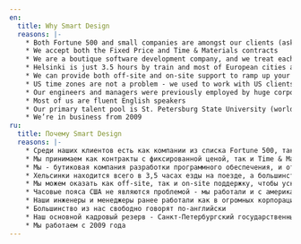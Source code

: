 ```yaml
---
en:
  title: Why Smart Design
  reasons: |-
    * Both Fortune 500 and small companies are amongst our clients (ask for references)
    * We accept both the Fixed Price and Time & Materials contracts
    * We are a boutique software development company, and we treat each customer as a partner
    * Helsinki is just 3.5 hours by train and most of European cities are within 2-3 hours by plane from us
    * We can provide both off-site and on-site support to ramp up your project
    * US time zones are not a problem - we used to work with US clients as well
    * Our engineers and managers were previously employed by huge corporations and small startups, so we have extensive experience in working with both
    * Most of us are fluent English speakers
    * Our primary talent pool is St. Petersburg State University (world champion in 2014 and 2016 ACM International Collegiate Programming Contest)
    * We’re in business from 2009
ru:
  title: Почему Smart Design
  reasons: |-
    * Среди наших клиентов есть как компании из списка Fortune 500, так и небольшие компании (спрашивайте ссылки)
    * Мы принимаем как контракты с фиксированной ценой, так и Time & Materials контракты
    * Мы - бутиковая компания разработки программного обеспечения, и относимся к каждому клиенту как к партнёру
    * Хельсинки находится всего в 3,5 часах езды на поезде, а большинство европейских городов - в 2-3 часах полета на самолёте от нас
    * Мы можем оказать как off-site, так и on-site поддержку, чтобы ускорить реализацию вашего проекта
    * Часовые пояса США не являются проблемой - мы работали и с американскими клиентами
    * Наши инженеры и менеджеры ранее работали как в огромных корпорациях, так и в небольших стартапах, поэтому у нас есть большой опыт работы и с теми, и с другими
    * Большинство из нас свободно говорят по-английски
    * Наш основной кадровый резерв - Санкт-Петербургский государственный университет (чемпион мира в 2014 и 2016 годах на международном студенческом конкурсе по программированию ACM)
    * Мы работаем с 2009 года
---
```

